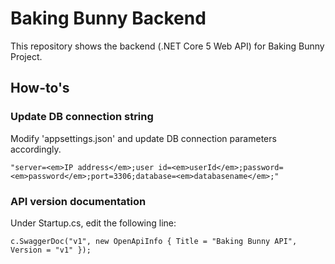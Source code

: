 # Baking Bunny Backend

This repository shows the backend (.NET Core 5 Web API) for Baking Bunny Project.

## How-to's

### Update DB connection string

Modify 'appsettings.json' and update DB connection parameters accordingly.

```
"server=<em>IP address</em>;user id=<em>userId</em>;password=<em>password</em>;port=3306;database=<em>databasename</em>;"
```

### API version documentation

Under Startup.cs, edit the following line:

```
c.SwaggerDoc("v1", new OpenApiInfo { Title = "Baking Bunny API", Version = "v1" });
```